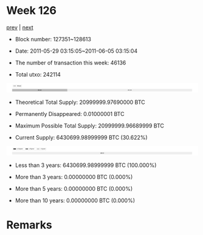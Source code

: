 # Week 126

[prev](week0125.md) | [next](week0127.md)

- Block number: 127351~128613

- Date: 2011-05-29 03:15:05~2011-06-05 03:15:04

- The number of transaction this week: 46136

- Total utxo: 242114

![](../images/mined_week0126.png)

- Theoretical Total Supply: 20999999.97690000 BTC

- Permanently Disappeared: 0.01000001 BTC

- Maximum Possible Total Supply: 20999999.96689999 BTC

- Current Supply: 6430699.98999999 BTC (30.622%)

![](../images/year_week0126.png)


- Less than 3 years: 6430699.98999999 BTC (100.000%)

- More than 3 years: 0.00000000 BTC (0.000%)

- More than 5 years: 0.00000000 BTC (0.000%)

- More than 10 years: 0.00000000 BTC (0.000%)

# Remarks

